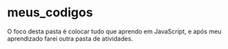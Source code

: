 # meus_codigos
O foco desta pasta é colocar tudo que aprendo em JavaScript, e após meu aprendizado farei outra pasta de atividades.
